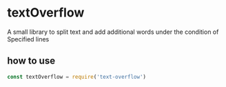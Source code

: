 # textOverflow
A small library to split text and add additional words under the condition of Specified lines
## how to use
``` javascript
const textOverflow = require('text-overflow')
```
